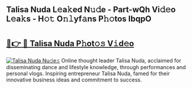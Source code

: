 ## Talisa Nuda L𝚎a𝚔ed N𝚞𝚍e - Part-wQh Vi𝚍𝚎o L𝚎a𝚔s - H𝚘𝚝 O𝚗𝚕yf𝚊ns P𝚑𝚘tos IbqpO

# <h2><a href="http://kfdekh.oniu.top/?m=Talisa+Nuda">🔗👉 🔴 Talisa Nuda P𝚑ot𝚘𝚜 V𝚒d𝚎o</a></h2>

[![Talisa Nuda Nu𝚍e𝚜](https://i.imgur.com/0qMVB7G.gif)](http://kfdekh.oniu.top/?m=Talisa+Nuda)
Online thought leader Talisa Nuda, acclaimed for disseminating dance and lifestyle knowledge, through performances and personal vlogs. Inspiring entrepreneur Talisa Nuda, famed for their innovative business ideas and commitment to success.  
